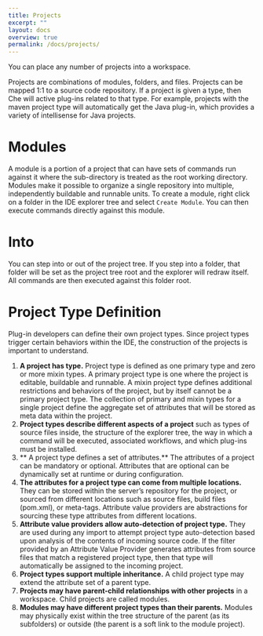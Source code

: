 ```yaml
---
title: Projects
excerpt: ""
layout: docs
overview: true
permalink: /docs/projects/
---
```

You can place any number of projects into a workspace.

Projects are combinations of modules, folders, and files. Projects can be mapped 1:1 to a source code repository. If a project is given a type, then Che will active plug-ins related to that type. For example, projects with the maven project type will automatically get the Java plug-in, which provides a variety of intellisense for Java projects.
# Modules  
A module is a portion of a project that can have sets of commands run against it where the sub-directory is treated as the root working directory. Modules make it possible to organize a single repository into multiple, independently buildable and runnable units. To create a module, right click on a folder in the IDE explorer tree and select `Create Module`.  You can then execute commands directly against this module.
# Into  
You can step into or out of the project tree. If you step into a folder, that folder will be set as the project tree root and the explorer will redraw itself. All commands are then executed against this folder root.
# Project Type Definition  
Plug-in developers can define their own project types. Since project types trigger certain behaviors within the IDE, the construction of the projects is important to understand.

1. **A project has type.** Project type is defined as one primary type and zero or more mixin types. A primary project type is one where the project is editable, buildable and runnable. A mixin project type defines additional restrictions and behaviors of the project, but by itself cannot be a primary project type. The collection of primary and mixin types for a single project define the aggregate set of attributes that will be stored as meta data within the project.
2. **Project types describe different aspects of a project** such as types of source files inside, the structure of the explorer tree, the way in which a command will be executed, associated workflows, and which plug-ins must be installed.
3. ** A project type defines a set of attributes.** The attributes of a project can be mandatory or optional. Attributes that are optional can be dynamically set at runtime or during configuration.
4. **The attributes for a project type can come from multiple locations.** They can be stored within the server’s repository for the project, or sourced from different locations such as source files, build files (pom.xml), or meta-tags. Attribute value providers are abstractions for sourcing these type attributes from different locations.
5. **Attribute value providers allow auto-detection of project type.** They are used during any import to attempt project type auto-detection based upon analysis of the contents of incoming source code. If the filter provided by an Attribute Value Provider generates attributes from source files that match a registered project type, then that type will automatically be assigned to the incoming project.
6. **Project types support multiple inheritance.** A child project type may extend the attribute set of a parent type.
7. **Projects may have parent-child relationships with other projects** in a workspace. Child projects are called modules. 
8. **Modules may have different project types than their parents.** Modules may physically exist within the tree structure of the parent (as its subfolders) or outside (the parent is a soft link to the module project).
